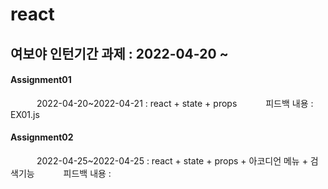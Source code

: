 # react
## 여보야 인턴기간 과제 : 2022-04-20 ~
#### Assignment01
   2022-04-20~2022-04-21 : react + state + props
   피드백 내용 : EX01.js
#### Assignment02
   2022-04-25~2022-04-25 : react + state + props + 아코디언 메뉴 + 검색기능
   피드백 내용 : 
